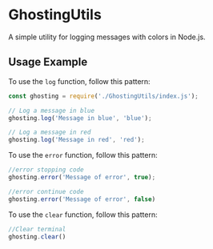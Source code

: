 # GhostingUtils

A simple utility for logging messages with colors in Node.js.

## Usage Example

To use the `log` function, follow this pattern:

```javascript
const ghosting = require('./GhostingUtils/index.js');

// Log a message in blue
ghosting.log('Message in blue', 'blue');

// Log a message in red
ghosting.log('Message in red', 'red');
```

To use the `error` function, follow this pattern:

```javascript
//error stopping code
ghosting.error('Message of error', true);

//error continue code
ghosting.error('Message of error', false)
```

To use the `clear` function, follow this pattern:

```javascript
//Clear terminal
ghosting.clear()
```
